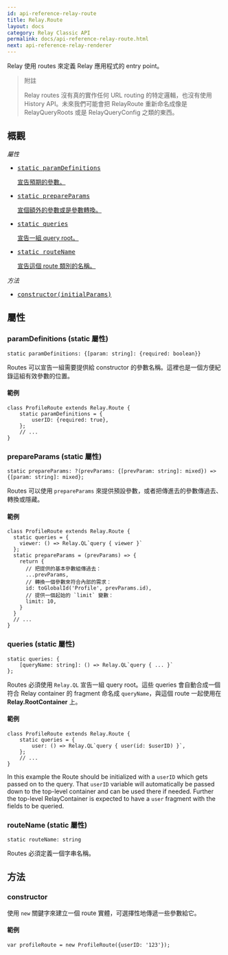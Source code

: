 ```yaml
---
id: api-reference-relay-route
title: Relay.Route
layout: docs
category: Relay Classic API
permalink: docs/api-reference-relay-route.html
next: api-reference-relay-renderer
---
```


Relay 使用 routes 來定義 Relay 應用程式的 entry point。

> 附註
>
> Relay routes 沒有真的實作任何 URL routing 的特定邏輯，也沒有使用 History API。未來我們可能會把 RelayRoute 重新命名成像是 RelayQueryRoots 或是 RelayQueryConfig 之類的東西。


## 概觀

*屬性*

<ul class="apiIndex">
  <li>
    <a href="#paramdefinitions-static-property">
      <pre>static paramDefinitions</pre>
      宣告預期的參數。
    </a>
  </li>
  <li>
    <a href="#prepareparams-static-property">
      <pre>static prepareParams</pre>
      宣個額外的參數或是參數轉換。
    </a>
  </li>
  <li>
    <a href="#queries-static-property">
      <pre>static queries</pre>
      宣告一組 query root。
    </a>
  </li>
  <li>
    <a href="#routename-static-property">
      <pre>static routeName</pre>
      宣告這個 route 類別的名稱。
    </a>
  </li>
</ul>

*方法*

<ul class="apiIndex">
	<li>
		<a href="#constructor">
			<pre>constructor(initialParams)</pre>
		</a>
	</li>
</ul>

## 屬性

### paramDefinitions (static 屬性)

```
static paramDefinitions: {[param: string]: {required: boolean}}
```

Routes 可以宣告一組需要提供給 constructor 的參數名稱。這裡也是一個方便紀錄這組有效參數的位置。

#### 範例

```
class ProfileRoute extends Relay.Route {
	static paramDefinitions = {
		userID: {required: true},
	};
	// ...
}
```

### prepareParams (static 屬性)

```
static prepareParams: ?(prevParams: {[prevParam: string]: mixed}) => {[param: string]: mixed};
```

Routes 可以使用 `prepareParams` 來提供預設參數，或者把傳進去的參數傳過去、轉換或隱藏。

#### 範例

```
class ProfileRoute extends Relay.Route {
  static queries = {
    viewer: () => Relay.QL`query { viewer }`
  };
  static prepareParams = (prevParams) => {
    return {
      // 把提供的基本參數組傳過去：
      ...prevParams,
      // 轉換一個參數來符合內部的需求：
      id: toGlobalId('Profile', prevParams.id),
      // 提供一個起始的 `limit` 變數：
      limit: 10,
    }
  }
  // ...
}
```

### queries (static 屬性)

```
static queries: {
	[queryName: string]: () => Relay.QL`query { ... }`
};
```

Routes 必須使用 `Relay.QL` 宣告一組 query root。這些 queries 會自動合成一個符合 Relay container 的 fragment 命名成 `queryName`，與這個 route 一起使用在 **Relay.RootContainer** 上。

#### 範例

```
class ProfileRoute extends Relay.Route {
	static queries = {
		user: () => Relay.QL`query { user(id: $userID) }`,
	};
	// ...
}
```
In this example the Route should be initialized with a `userID` which gets passed on to the query. That `userID` variable will automatically be passed down to the top-level container and can be used there if needed. Further the top-level RelayContainer is expected to have a `user` fragment with the fields to be queried.

### routeName (static 屬性)

```
static routeName: string
```

Routes 必須定義一個字串名稱。

## 方法

### constructor

使用 `new` 關鍵字來建立一個 route 實體，可選擇性地傳遞一些參數給它。

#### 範例

```
var profileRoute = new ProfileRoute({userID: '123'});
```
